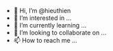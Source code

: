 - 👋 Hi, I’m @hieuthien
- 👀 I’m interested in ...
- 🌱 I’m currently learning ...
- 💞️ I’m looking to collaborate on ...
- 📫 How to reach me ...

<!---
hieuthien/hieuthien is a ✨ special ✨ repository because its `README.md` (this file) appears on your GitHub profile.
You can click the Preview link to take a look at your changes.
--->

